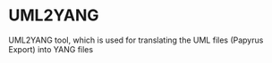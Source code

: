 # UML2YANG
UML2YANG tool, which is used for translating the UML files (Papyrus Export) into YANG files
